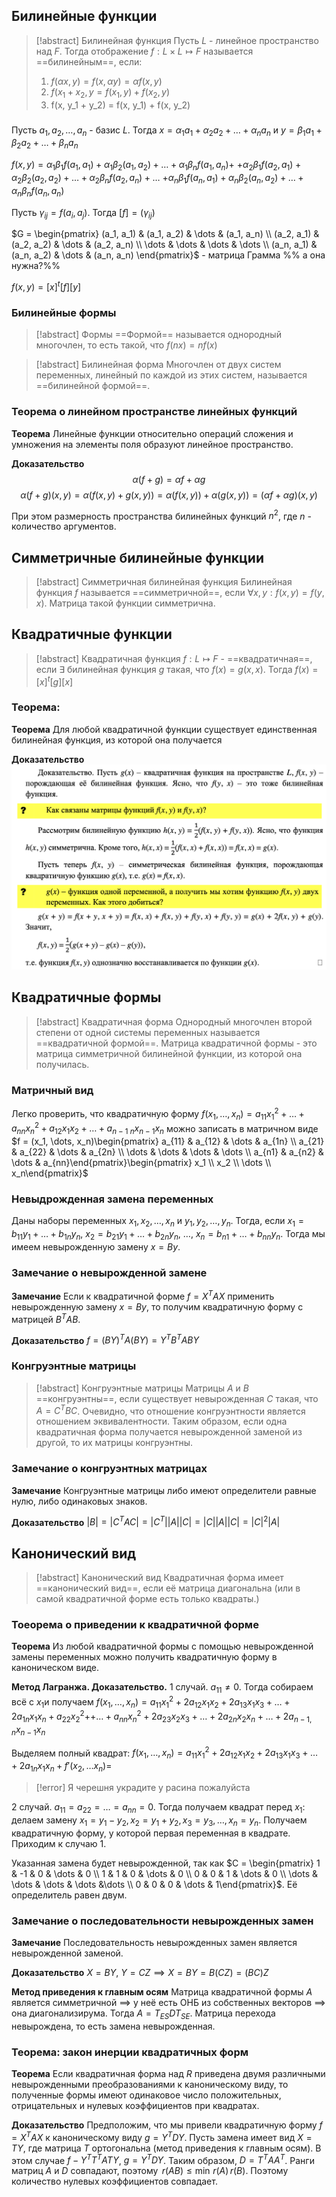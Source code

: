 ## Билинейные функции

> [!abstract] Билинейная функция
> Пусть $L$ - линейное пространство над $F$. Тогда отображение $f: L\times L \mapsto F$ называется ==билинейным==, если:
> 1) $f(\alpha x, y) = f(x, \alpha y) = \alpha f(x, y)$
> 2) $f(x_1 + x_2, y = f(x_1, y) + f(x_2, y)$
> 3) f(x, y_1 + y_2) = f(x, y_1) + f(x, y_2)

### 
Пусть $a_1, a_2, \dots, a_n$ - базис $L$. Тогда $x = \alpha_1 a_1 + \alpha_2 a_2 + \dots + \alpha_n a_n$
и $y = \beta_1 a_1 + \beta_2 a_2 + \dots + \beta_n a_n$

$f(x, y) = \alpha_1\beta_1 f(a_1, a_1) + \alpha_1 \beta_2 (a_1, a_2) + \dots + \alpha_1\beta_n f(a_1, a_n)+$ $+ \alpha_2\beta_1 f(a_2, a_1) + \alpha_2 \beta_2 (a_2, a_2) + \dots + \alpha_2\beta_n f(a_2, a_n) + \dots$ $+\alpha_n\beta_1 f(a_n, a_1) + \alpha_n \beta_2 (a_n, a_2) + \dots + \alpha_n\beta_n f(a_n, a_n)$

Пусть $\gamma_{ij} = f(a_i, a_j)$. Тогда $[f] = (\gamma_{ij})$

$G = \begin{pmatrix} (a_1, a_1) & (a_1, a_2) & \dots & (a_1, a_n) \\ (a_2, a_1) & (a_2, a_2)  & \dots  & (a_2, a_n) \\ \dots & \dots & \dots & \dots \\ (a_n, a_1) & (a_n, a_2)  & \dots &  (a_n, a_n)  \end{pmatrix}$ - матрица Грамма %% а она нужна?%%

$f(x, y) = [x]^t[f][y]$

### Билинейные формы

> [!abstract] Формы
> ==Формой== называется однородный многочлен, то есть такой, что $f(nx) = nf(x)$


> [!abstract] Билинейная форма
> Многочлен от двух систем переменных, линейный по каждой из этих систем, называется ==билинейной формой==.

### Теорема о линейном пространстве линейных функций
**Теорема**
Линейные функции относительно операций сложения и умножения на элементы поля образуют линейное пространство.

**Доказательство**
$$\alpha (f + g) = \alpha f + \alpha g$$
$$\alpha(f + g)(x, y) = \alpha(f(x, y) + g(x, y)) = \alpha(f(x, y)) + \alpha(g(x, y)) = (\alpha f + \alpha g)(x, y)$$

При этом размерность пространства билинейных функций $n^2$, где $n$ - количество аргументов.

## Симметричные билинейные функции

> [!abstract] Симметричная билинейная функция
> Билинейная функция $f$ называется ==симметричной==, если $\forall x, y: f(x, y) = f(y, x)$. Матрица такой функции симметрична.

## Квадратичные функции

> [!abstract] Квадратичная функция
> $f: L\mapsto F$ - ==квадратичная==, если $\exists$ билинейная функция $g$ такая, что $f(x) = g(x, x)$. Тогда $f(x) = [x]^t [g][x]$

### Теорема:
**Теорема**
Для любой квадратичной функции существует единственная билинейная функция, из которой она получается

**Доказательство**
![](attachments/Pasted%20image%2020230424154926.png)

## Квадратичные формы

> [!abstract] Квадратичная форма
> Однородный многочлен второй степени от одной системы переменных называется ==квадратичной формой==. Матрица квадратичной формы - это матрица симметричной билинейной функции, из которой она получилась.

### Матричный вид
Легко проверить, что квадратичную форму $f(x_1, \dots, x_n) = a_{11} x_1^2 + \dots + a_{nn}x_n^2 + a_{12}x_1x_2 + \dots + a_{n-1\ n}x_{n-1}x_n$ можно записать в матричном виде $f = (x_1, \dots, x_n)\begin{pmatrix} a_{11}  & a_{12} & \dots & a_{1n} \\ a_{21} & a_{22} & \dots & a_{2n} \\ \dots & \dots & \dots & \dots \\ a_{n1} & a_{n2} & \dots & a_{nn}\end{pmatrix}\begin{pmatrix} x_1 \\ x_2 \\ \dots \\ x_n\end{pmatrix}$

### Невыдрожденная замена переменных
Даны наборы переменных $x_1, x_2, \dots, x_n$ и $y_1, y_2, \dots, y_n$. Тогда, если $x_1 = b_{11}y_1 + \dots + b_{1n}y_n$, $x_2 = b_{21}y_1 + \dots + b_{2n}y_n$, $\dots$, $x_n = b_{n1} + \dots + b_{nn}y_n$. Тогда мы имеем невырожденную замену $x = By$.

### Замечание о невырожденной замене
**Замечание**
Если к квадратичной форме $f = X^TAX$ применить невырожденную замену $x = By$, то получим квадратичную форму с матрицей $B^TAB$.

**Доказательство**
$f = (BY)^TA(BY) = Y^TB^TABY$

### Конгруэнтные матрицы

> [!abstract] Конгруэнтные матрицы
> Матрицы $A$ и $B$ ==конгруэнтны==, если существует невырожденная $C$ такая, что $A = C^TBC$. Очевидно, что отношение конгруэнтности является отношением эквивалентности. Таким образом, если одна квадратичная форма получается невырожденной заменой из другой, то их матрицы конгруэнтны.

### Замечание о конгруэнтных матрицах
**Замечание**
Конгруэнтные матрицы либо имеют определители равные нулю, либо одинаковых знаков.

**Доказательство**
$|B| = |C^TAC| = |C^T||A||C| = |C||A||C| = |C|^2|A|$

## Канонический вид

> [!abstract] Канонический вид
> Квадратичная форма имеет ==канонический вид==, если её матрица диагональна (или в самой квадратичной форме есть только квадраты.)

### Тоеорема о приведении к квадратичной форме
**Теорема**
Из любой квадратичной формы с помощью невырожденной замены переменных можно получить квадратичную форму в каноническом виде.

**Метод Лагранжа. Доказательство.**
1 случай. $a_{11} \neq 0$. Тогда собираем всё с $x_1$и получаем $f(x_1, \dots, x_n) = a_{11}x_1^2 + 2a_{12}x_1x_2 + 2a_{13}x_1x_3 + \dots + 2a_{1n}x_1x_n + a_{22}x_2^2 +$$+ \dots + a_{nn}x_n^2 + 2a_{23}x_2x_3 + \dots + 2a_{2n}x_2x_n + \dots + 2a_{n-1,n}x_{n-1}x_n$

Выделяем полный квадрат:
$f(x_1, \dots, x_n) = a_{11}x_1^2 + 2a_{12}x_1x_2 + 2a_{13}x_1x_3 + \dots + 2a_{1n}x_1x_n + f'(x_2, \dots x_n) =$

> [!error] Я черешня
> украдите у расина пожалуйста

2 случай. $a_{11} = a_{22} = \dots = a_{nn} = 0$. Тогда получаем квадрат перед $x_1$: делаем замену $x_1 = y_1 - y_2, x_2 = y_1 + y_2, x_3 = y_3, \dots, x_n = y_n$. Получаем квадратичную форму, у которой первая переменная в квадрате. Приходим к случаю 1.

Указанная замена будет невырожденной, так как $C = \begin{pmatrix} 1 & -1 & 0 & \dots & 0 \\ 1 & 1 & 0 & \dots & 0 \\ 0 & 0 & 1 & \dots & 0 \\ \dots & \dots & \dots & \dots &\dots \\ 0 & 0 & 0 & \dots & 1\end{pmatrix}$. Её определитель равен двум.

### Замечание о последовательности невырожденных замен
**Замечание**
Последовательность невырожденных замен является невырожденной заменой.

**Доказательство**
$X = BY,\ Y = CZ \implies X = BY = B(CZ) = (BC)Z$

**Метод приведения к главным осям**
Матрица квадратичной формы $A$ является симметричной $\implies$ у неё есть ОНБ из собственных векторов $\implies$ она диагонализирума. Тогда $A = T_{ES}DT_{SE}$. Матрица перехода невырождена, то есть замена невырожденная.

### Теорема: закон инерции квадратичных форм
**Теорема**
Если квадратичная форма над $R$ приведена двумя различными невырожденными преобразованиями к каноническому виду, то полученные формы имеют одинаковое число положительных, отрицательных и нулевых коэффициентов при квадратах.

**Доказательство**
Предположим, что мы привели квадратичную форму $f = X^TAX$ к каноническому виду $g = Y^TDY$. Пусть замена имеет вид $X = TY$, где матрица $T$ ортогональна (метод приведения к главным осям). В этом случае $f - Y^TT^TATY$, $g = Y^TDY$. Таким образом, $D = T^TAA^T$. Ранги матриц $A$ и $D$ совпадают, поэтому $\,r(AB) \leq \min\,r(A)\,r(B)$. Поэтому количество нулевых коэффициентов совпадает.

